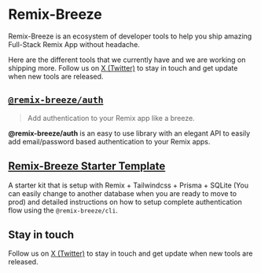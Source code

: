 # Remix-Breeze

Remix-Breeze is an ecosystem of developer tools to help you ship amazing Full-Stack Remix App
without headache.

Here are the different tools that we currently have and we are working on shipping more.
Follow us on [X (Twitter)](https://twitter.com/Paterson1720) to stay in touch and get update when new tools are released.

## [`@remix-breeze/auth`](https://www.npmjs.com/package/@remix-breeze/auth?activeTab=readme)

> Add authentication to your Remix app like a breeze.

**@remix-breeze/auth** is an easy to use library with an elegant API to easily add email/password based authentication to your Remix apps.

## [Remix-Breeze Starter Template](https://www.npmjs.com/package/@remix-breeze/auth?activeTab=readme)

A starter kit that is setup with Remix + Tailwindcss + Prisma + SQLite (You can easily change to another database when you are ready to move to prod) and detailed instructions on how to setup complete authentication flow using the `@remix-breeze/cli`.

## Stay in touch

Follow us on [X (Twitter)](https://twitter.com/Paterson1720) to stay in touch and get update when new tools are released.